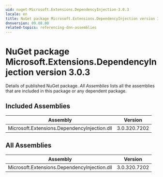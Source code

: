 ```yaml
---
uid: nuget-Microsoft.Extensions.DependencyInjection-3.0.3
locale: en
title: NuGet package Microsoft.Extensions.DependencyInjection version 3.0.3
dnnversion: 09.08.00
related-topics: referencing-dnn-assemblies
---
```


# NuGet package Microsoft.Extensions.DependencyInjection version 3.0.3
Details of published NuGet package.
*All Assemblies* lists all the assemblies that are included in this package or any dependent package.

## Included Assemblies

|Assembly|Version|
|---|---|
|Microsoft.Extensions.DependencyInjection.dll|3.0.320.7202|

## All Assemblies

|Assembly|Version|
|---|---|
|Microsoft.Extensions.DependencyInjection.dll|3.0.320.7202|


